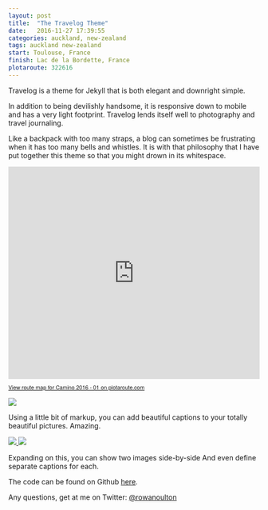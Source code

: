 ```yaml
---
layout: post
title:  "The Travelog Theme"
date:   2016-11-27 17:39:55
categories: auckland, new-zealand
tags: auckland new-zealand
start: Toulouse, France
finish: Lac de la Bordette, France
plotaroute: 322616
---
```


Travelog is a theme for Jekyll that is both elegant and downright simple.

In addition to being devilishly handsome, it is responsive down to mobile and has a very light footprint. Travelog lends itself well to photography and travel journaling.

Like a backpack with too many straps, a blog can sometimes be frustrating when it has too many bells and whistles. It is with that philosophy that I have put together this theme so that you might drown in its whitespace.

<iframe name="plotaroute_map_322616" src="https://www.plotaroute.com/embedmap/322616" frameborder="0" scrolling="no" width="100%" height="425" allowfullscreen webkitallowfullscreen mozallowfullscreen oallowfullscreen msallowfullscreen></iframe><p style="margin-top:8px;"><a href="https://www.plotaroute.com/route/322616" target="_blank" title="View this route map on plotaroute.com" style="font-family:Helvetica Neue,Helvetica,arial;font-size:11px;">View route map for Camino 2016 - 01 on plotaroute.com</a></p>

<div class="post-image">
    <img src="http://placehold.it/885x500" />
    <p class="post-image-caption">Using a little bit of markup, you can add beautiful captions to your totally beautiful pictures. Amazing.</p>
</div>

<div class="post-image post-image--split">
    <a href="#">
        <img src="http://placehold.it/435x500" />
    </a>
    <a href="#">
        <img src="http://placehold.it/435x500" />
    </a>
    <p class="post-image-caption">
    	<span class="post-image-caption-left">
    		Expanding on this, you can show two images side-by-side
    	</span>
    	<span class="post-image-caption-right">
    		And even define separate captions for each.
    	</span>
    </p>
</div>

The code can be found on Github [here](https://github.com/rowanoulton/travelog-theme).

Any questions, get at me on Twitter: [@rowanoulton](https://twitter.com/rowanoulton/)
